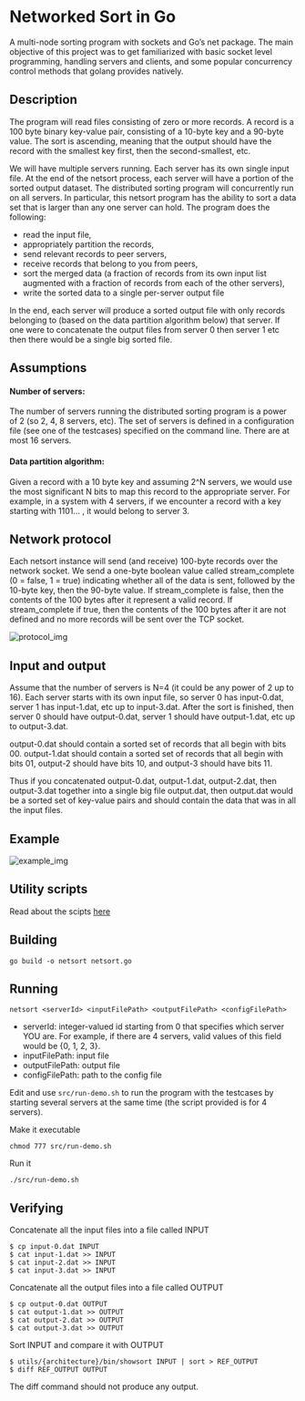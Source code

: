 # Networked Sort in Go

A multi-node sorting program with sockets and Go’s net package. The main objective of this project was to get familiarized with basic socket level programming, handling servers and clients, and some popular concurrency control methods that golang provides natively.

## Description

The program will read files consisting of zero or more records. A record is a 100 byte binary key-value pair, consisting of a 10-byte key and a 90-byte value. The sort is ascending, meaning that the output should have the record with the smallest key first, then the second-smallest, etc.

We will have multiple servers running. Each server has its own single input file. At the end of the netsort process, each server will have a portion of the sorted output dataset. The distributed sorting program will concurrently run on all servers. In particular, this netsort program has the ability to sort a data set that is larger than any one server can hold. The program does the following:

* read the input file,
* appropriately partition the records,
* send relevant records to peer servers,
* receive records that belong to you from peers,
* sort the merged data (a fraction of records from its own input list augmented with a fraction of records from each of the other servers),
* write the sorted data to a single per-server output file

In the end, each server will produce a sorted output file with only records belonging to (based on the data partition algorithm below) that server.  If one were to concatenate the output files from server 0 then server 1 etc then there would be a single big sorted file.

## Assumptions

#### Number of servers: 

The number of servers running the distributed sorting program is a power of 2 (so 2, 4, 8 servers, etc). The set of servers is defined in a configuration file (see one of the testcases) specified on the command line.  There are at most 16 servers.

#### Data partition algorithm: 
Given a record with a 10 byte key and assuming 2^N servers, we would use the most significant N bits to map this record to the appropriate server. For example, in a system with 4 servers, if we encounter a record with a key starting with 1101… , it would belong to server 3.

## Network protocol

Each netsort instance will send (and receive) 100-byte records over the network socket. We send a one-byte boolean value called stream_complete (0 = false, 1 = true) indicating whether all of the data is sent, followed by the 10-byte key, then the 90-byte value.  If stream_complete is false, then the contents of the 100 bytes after it represent a valid record. If stream_complete if true, then the contents of the 100 bytes after it are not defined and no more records will be sent over the TCP socket.

![protocol_img](https://i.imgur.com/JgLjt9F.png)

## Input and output

Assume that the number of servers is N=4 (it could be any power of 2 up to 16).  Each server starts with its own input file, so server 0 has input-0.dat, server 1 has input-1.dat, etc up to input-3.dat.  After the sort is finished, then server 0 should have output-0.dat, server 1 should have output-1.dat, etc up to output-3.dat.

output-0.dat should contain a sorted set of records that all begin with bits 00. output-1.dat should contain a sorted set of records that all begin with bits 01, output-2 should have bits 10, and output-3 should have bits 11.

Thus if you concatenated output-0.dat, output-1.dat, output-2.dat, then output-3.dat together into a single big file output.dat, then output.dat would be a sorted set of key-value pairs and should contain the data that was in all the input files.

## Example

![example_img](https://i.imgur.com/lxrP7PF.png)

## Utility scripts

Read about the scipts [here](https://github.com/frank-chris/sorting-in-go#utility-scripts)

## Building

```
go build -o netsort netsort.go
```

## Running

```
netsort <serverId> <inputFilePath> <outputFilePath> <configFilePath>
```

* serverId: integer-valued id starting from 0 that specifies which server YOU are. For example, if there are 4 servers, valid values of this field would be {0, 1, 2, 3}.
* inputFilePath: input file
* outputFilePath: output file
* configFilePath: path to the config file

Edit and use `src/run-demo.sh` to run the program with the testcases by starting several servers at the same time (the script provided is for 4 servers).

Make it executable
```
chmod 777 src/run-demo.sh
```

Run it
```
./src/run-demo.sh
```

## Verifying

Concatenate all the input files into a file called INPUT

```
$ cp input-0.dat INPUT
$ cat input-1.dat >> INPUT
$ cat input-2.dat >> INPUT
$ cat input-3.dat >> INPUT
```

Concatenate all the output files into a file called OUTPUT

```
$ cp output-0.dat OUTPUT
$ cat output-1.dat >> OUTPUT
$ cat output-2.dat >> OUTPUT
$ cat output-3.dat >> OUTPUT
```

Sort INPUT and compare it with OUTPUT

```
$ utils/{architecture}/bin/showsort INPUT | sort > REF_OUTPUT
$ diff REF_OUTPUT OUTPUT
```

The diff command should not produce any output.


